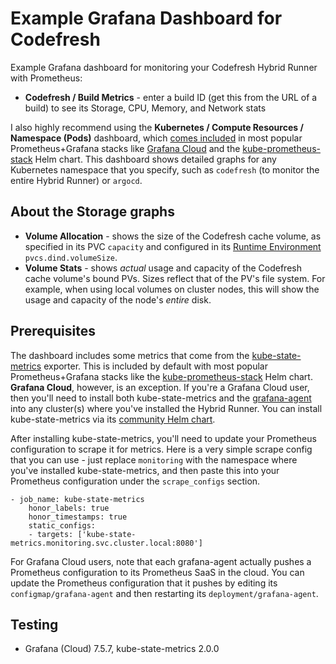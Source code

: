 # Example Grafana Dashboard for Codefresh

Example Grafana dashboard for monitoring your Codefresh Hybrid Runner with Prometheus:
* **Codefresh / Build Metrics** - enter a build ID (get this from the URL of a build) to see its Storage, CPU, Memory, and Network stats

I also highly recommend using the **Kubernetes / Compute Resources / Namespace (Pods)** dashboard, which [comes included](https://github.com/monitoring-mixins/docs) in most popular Prometheus+Grafana stacks like [Grafana Cloud](https://grafana.com/products/cloud/) and the [kube-prometheus-stack](https://github.com/prometheus-community/helm-charts/tree/main/charts/kube-prometheus-stack) Helm chart. This dashboard shows detailed graphs for any Kubernetes namespace that you specify, such as `codefresh` (to monitor the entire Hybrid Runner) or `argocd`.

## About the Storage graphs
* **Volume Allocation** - shows the size of the Codefresh cache volume, as specified in its PVC `capacity` and configured in its [Runtime Environment](https://support.codefresh.io/hc/en-us/articles/360016652900-How-to-Configuring-an-existing-Runtime-Environment-with-GCE-disks) `pvcs.dind.volumeSize`.
* **Volume Stats** - shows *actual* usage and capacity of the Codefresh cache volume's bound PVs. Sizes reflect that of the PV's file system. For example, when using local volumes on cluster nodes, this will show the usage and capacity of the node's *entire* disk.

## Prerequisites

The dashboard includes some metrics that come from the [kube-state-metrics](https://github.com/kubernetes/kube-state-metrics) exporter. This is included by default with most popular Prometheus+Grafana stacks like the [kube-prometheus-stack](https://github.com/prometheus-community/helm-charts/tree/main/charts/kube-prometheus-stack) Helm chart. **Grafana Cloud**, however, is an exception. If you're a Grafana Cloud user, then you'll need to install both kube-state-metrics and the [grafana-agent](https://grafana.com/docs/grafana-cloud/quickstart/agent_k8s/) into any cluster(s) where you've installed the Hybrid Runner. You can install kube-state-metrics via its [community Helm chart](https://github.com/prometheus-community/helm-charts/tree/main/charts/kube-state-metrics). 

After installing kube-state-metrics, you'll need to update your Prometheus configuration to scrape it for metrics. Here is a very simple scrape config that you can use - just replace `monitoring` with the namespace where you've installed kube-state-metrics, and then paste this into your Prometheus configuration under the `scrape_configs` section.
```
- job_name: kube-state-metrics
    honor_labels: true
    honor_timestamps: true
    static_configs:
    - targets: ['kube-state-metrics.monitoring.svc.cluster.local:8080']
```

For Grafana Cloud users, note that each grafana-agent actually pushes a Prometheus configuration to its Prometheus SaaS in the cloud. You can update the Prometheus configuration that it pushes by editing its `configmap/grafana-agent` and then restarting its `deployment/grafana-agent`.

## Testing

* Grafana (Cloud) 7.5.7, kube-state-metrics 2.0.0